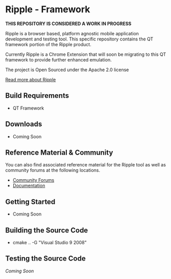 # Ripple - Framework

**THIS REPOSITORY IS CONSIDERED A WORK IN PROGRESS**

Ripple is a browser based, platform agnostic mobile application development and testing tool.  This specific repository contains the QT framework portion of the Ripple product.

Currently Ripple is a Chrome Extension that will soon be migrating to this QT framework to provide further enhanced emulation.
 
The project is Open Sourced under the Apache 2.0 license 
 
[Read more about Ripple](http://ripple.tinyhippos.com) 

## Build Requirements
 
* QT Framework

## Downloads
* Coming Soon

## Reference Material &amp; Community
You can also find associated reference material for the Ripple tool as well as community forums at the following locations.

* [Community Forums](http://supportforums.blackberry.com/t5/Ripple-Contributions/bd-p/ripple)
* [Documentation](http://rippledocs.tinyhippos.com/index.html)

## Getting Started
* Coming Soon

## Building the Source Code
* cmake .. -G "Visual Studio 9 2008"

## Testing the Source Code
*Coming Soon*